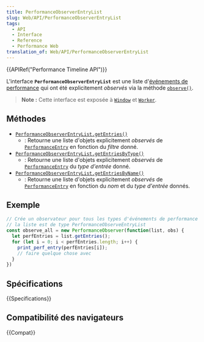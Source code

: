 ```yaml
---
title: PerformanceObserverEntryList
slug: Web/API/PerformanceObserverEntryList
tags:
  - API
  - Interface
  - Reference
  - Performance Web
translation_of: Web/API/PerformanceObserverEntryList
---
```

{{APIRef("Performance Timeline API")}}

L'interface **`PerformanceObserverEntryList`** est une liste d'[événements de performance](/fr/docs/Web/API/PerformanceEntry) qui ont été explicitement _observés_ via la méthode [`observe()`](/fr/docs/Web/API/PerformanceObserver/observe).

> **Note :** Cette interface est exposée à [`Window`](/fr/docs/Web/API/Window) et [`Worker`](/fr/docs/Web/API/Worker).

## Méthodes

- [`PerformanceObserverEntryList.getEntries()`](/fr/docs/Web/API/PerformanceObserverEntryList/getEntries)
  - : Retourne une liste d'objets explicitement _observés_ de [`PerformanceEntry`](/fr/docs/Web/API/PerformanceEntry) en fonction du _filtre_ donné.
- [`PerformanceObserverEntryList.getEntriesByType()`](/fr/docs/Web/API/PerformanceObserverEntryList/getEntriesByType)
  - : Retourne une liste d'objets explicitement _observés_ de [`PerformanceEntry`](/fr/docs/Web/API/PerformanceEntry) du _type d'entrée_ donné.
- [`PerformanceObserverEntryList.getEntriesByName()`](/fr/docs/Web/API/PerformanceObserverEntryList/getEntriesByName)
  - : Retourne une liste d'objets explicitement _observés_ de [`PerformanceEntry`](/fr/docs/Web/API/PerformanceEntry) en fonction du _nom_ et du _type d'entrée_ donnés.

## Exemple

```js
// Crée un observateur pour tous les types d'événements de performance
// la liste est de type PerformanceObserveEntryList
const observe_all = new PerformanceObserver(function(list, obs) {
  let perfEntries = list.getEntries();
  for (let i = 0; i < perfEntries.length; i++) {
    print_perf_entry(perfEntries[i]);
    // faire quelque chose avec
  }
})
```

## Spécifications

{{Specifications}}

## Compatibilité des navigateurs

{{Compat}}
